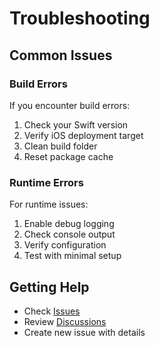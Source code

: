 # Troubleshooting

## Common Issues

### Build Errors

If you encounter build errors:

1. Check your Swift version
2. Verify iOS deployment target
3. Clean build folder
4. Reset package cache

### Runtime Errors

For runtime issues:

1. Enable debug logging
2. Check console output
3. Verify configuration
4. Test with minimal setup

## Getting Help

- Check [Issues](https://github.com/muhittincamdali/iOS-Widget-Development-Kit/issues)
- Review [Discussions](https://github.com/muhittincamdali/iOS-Widget-Development-Kit/discussions)
- Create new issue with details
